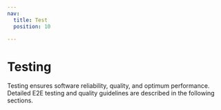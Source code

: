 ```yaml
---
nav:
  title: Test
  position: 10

---
```


# Testing

Testing ensures software reliability, quality, and optimum performance. Detailed E2E testing and quality guidelines are described in the following sections.
